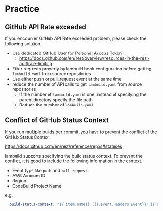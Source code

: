# Practice

## GitHub API Rate exceeded

If you encounter GitHub API Rate exceeded problem, please check the following solution.

* Use dedicated GitHub User for Personal Access Token
  * https://docs.github.com/en/rest/overview/resources-in-the-rest-api#rate-limiting
* Filter requests properly by lambuild hook configuration before getting `lambuild.yaml` from source repositories
* Use either push or pull_request event at the same time
* reduce the number of API calls to get `lambuild.yaml` from source repositories
  * If the number of `lambuild.yaml` is one, instead of specifying the parent directory specify the file path
  * Reduce the number of `lambuild.yaml`

## Conflict of GitHub Status Context

If you run multiple builds per commit, you have to prevent the conflict of the GitHub Status Context.

https://docs.github.com/en/rest/reference/repos#statuses

lambuild supports specifying the build status context.
To prevent the conflict, it is good to include the following information in the context.

* Event type like `push` and `pull_request`
* AWS Account ID
* Region
* CodeBuild Project Name

e.g.

```yaml
  build-status-context: "{{.item.name}} ({{.event.Headers.Event}}) {{.aws.Codebuild.ProjectName}} {{.aws.Region}} {{.aws.AccountID}}"
```
